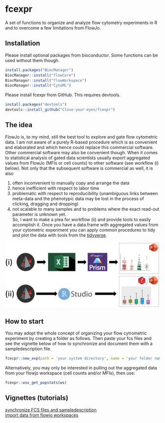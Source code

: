 
<!-- README.md is generated from README.Rmd. Please edit that file -->

# fcexpr

<!-- badges: start -->
<!-- badges: end -->

A set of functions to organize and analyze flow cytometry experiments in
R and to overcome a few limitations from FlowJo.

## Installation

Please install optional packages from bioconductor. Some functions can
be used without them though.

``` r
install.packages("BiocManager")
BiocManager::install("flowCore")
BiocManager::install("flowWorkspace")
BiocManager::install("CytoML")
```

Please install fcexpr from GitHub. This requires devtools.

``` r
install.packages("devtools")
devtools::install_github("Close-your-eyes/fcexpr")
```

## The idea

FlowJo is, to my mind, still the best tool to explore and gate flow
cytometric data. I am not aware of a purely R-based procedure which is
as convenient and elaborated and which hence could replace this
commercial software. Other commercial software may also be convenient
though. When it comes to statistical analysis of gated data scientists
usually export aggregated values from FlowJo (MFIs or cell counts) to
other software (see workflow (i) below). Not only that the subsequent
software is commercial as well, it is also  
1) often inconvenient to manually copy and arrange the data  
2) hence inefficient with respect to labor time  
3) problematic with respect to reproducibility (unambiguous links
between meta-data and the phenotypic data may be lost in the process of
clicking, dragging and dropping)  
4) not scalable to many samples and to problems where the exact read-out
parameter is unknown yet.  
So, I want to make a plea for workflow (ii) and provide tools to easily
accomplish it. Once you have a data.frame with aggregated values from
your cytometric experiment you can apply common procedures to tidy and
plot the data with tools from the
[tidyverse](https://www.tidyverse.org).

![alt text](inst/extdata/workflows.png)

## How to start

You may adopt the whole concept of organizing your flow cytrometric
experiment by creating a folder as follows. Then paste your fcs files
and see the vignette below of how to synchronize and document them with
a sampledescription file.

``` r
fcecpr::new_exp(path = 'your system directory', name = 'your folder name')
```

Alternatively, you may only be interested in pulling out the aggregated
data from your flowjo workspace (cell counts and/or MFIs), then use:

``` r
fcexpr::wsx_get_popstats(ws)
```

## Vignettes (tutorials)

[synchronize FCS files and
sampledescription](https://close-your-eyes.github.io/fcexpr/articles/synchronizing_FCS_files_with_an_xlsx_file.html)  
[import data from flowjo
workspaces](https://close-your-eyes.github.io/fcexpr/articles/import_data_from_fj_workspaces.html)

